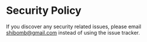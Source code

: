 # Security Policy

If you discover any security related issues, please email shibomb@gmail.com instead of using the issue tracker.
